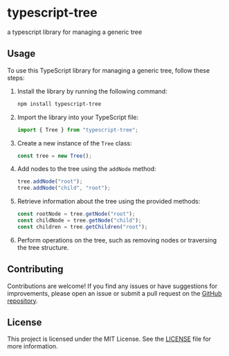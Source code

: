 # typescript-tree

a typescript library for managing a generic tree

## Usage

To use this TypeScript library for managing a generic tree, follow these steps:

1. Install the library by running the following command:

   ```bash
   npm install typescript-tree
   ```

2. Import the library into your TypeScript file:

   ```typescript
   import { Tree } from "typescript-tree";
   ```

3. Create a new instance of the `Tree` class:

   ```typescript
   const tree = new Tree();
   ```

4. Add nodes to the tree using the `addNode` method:

   ```typescript
   tree.addNode("root");
   tree.addNode("child", "root");
   ```

5. Retrieve information about the tree using the provided methods:

   ```typescript
   const rootNode = tree.getNode("root");
   const childNode = tree.getNode("child");
   const children = tree.getChildren("root");
   ```

6. Perform operations on the tree, such as removing nodes or traversing the tree structure.

## Contributing

Contributions are welcome! If you find any issues or have suggestions for improvements, please open an issue or submit a pull request on the [GitHub repository](https://github.com/your-username/typescript-tree).

## License

This project is licensed under the MIT License. See the [LICENSE](https://github.com/your-username/typescript-tree/blob/main/LICENSE) file for more information.
